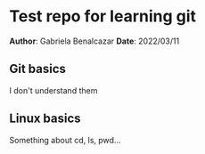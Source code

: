 # Test repo for learning git
**Author**: Gabriela Benalcazar
**Date**: 2022/03/11

## Git basics

I don't understand them

## Linux basics

Something about cd, ls, pwd...